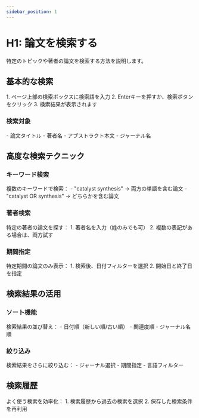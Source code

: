 ```yaml
---
sidebar_position: 1
---
```


# H1: 論文を検索する

特定のトピックや著者の論文を検索する方法を説明します。

## 基本的な検索

<div data-testid="H1-search-basic">
  1. ページ上部の検索ボックスに検索語を入力
  2. Enterキーを押すか、検索ボタンをクリック
  3. 検索結果が表示されます
</div>

### 検索対象

<div data-testid="H1-search-targets">
  - 論文タイトル
  - 著者名
  - アブストラクト本文
  - ジャーナル名
</div>

## 高度な検索テクニック

### キーワード検索

<div data-testid="H1-keyword-search">
  複数のキーワードで検索：
  - "catalyst synthesis" → 両方の単語を含む論文
  - "catalyst OR synthesis" → どちらかを含む論文
</div>

### 著者検索

<div data-testid="H1-author-search">
  特定の著者の論文を探す：
  1. 著者名を入力（姓のみでも可）
  2. 複数の表記がある場合は、両方試す
</div>

### 期間指定

<div data-testid="H1-date-filter">
  特定期間の論文のみ表示：
  1. 検索後、日付フィルターを選択
  2. 開始日と終了日を指定
</div>

## 検索結果の活用

### ソート機能

<div data-testid="H1-sort-results">
  検索結果の並び替え：
  - 日付順（新しい順/古い順）
  - 関連度順
  - ジャーナル名順
</div>

### 絞り込み

<div data-testid="H1-filter-results">
  検索結果をさらに絞り込む：
  - ジャーナル選択
  - 期間指定
  - 言語フィルター
</div>

## 検索履歴

<div data-testid="H1-search-history">
  よく使う検索を効率化：
  1. 検索履歴から過去の検索を選択
  2. 保存した検索条件を再利用
</div>